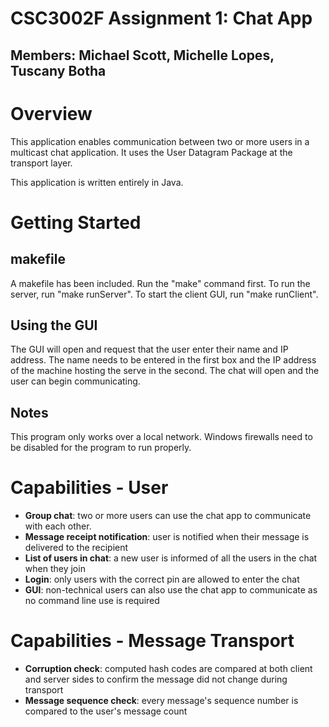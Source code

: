 # CSC3002F Assignment 1: Chat App

## Members: Michael Scott, Michelle Lopes, Tuscany Botha

# Overview 

This application enables communication between two or more users in a multicast chat application. It uses the User Datagram Package at the transport layer.

This application is written entirely in Java.

# Getting Started

## makefile

A makefile has been included. Run the "make" command first. To run the server, run "make runServer". To start the client GUI, run "make runClient".

## Using the GUI

The GUI will open and request that the user enter their name and IP address. The name needs to be entered in the first box and the IP address of the machine hosting the serve in the second. The chat will open and the user can begin communicating. 

## Notes

This program only works over a local network. Windows firewalls need to be disabled for the program to run properly.

# Capabilities - User

* **Group chat**: two or more users can use the chat app to communicate with each other.
* **Message receipt notification**: user is notified when their message is delivered to the recipient
* **List of users in chat**: a new user is informed of all the users in the chat when they join
* **Login**: only users with the correct pin are allowed to enter the chat
* **GUI**: non-technical users can also use the chat app to communicate as no command line use is required

# Capabilities - Message Transport

* **Corruption check**: computed hash codes are compared at both client and server sides to confirm the message did not change during transport
* **Message sequence check**: every message's sequence number is compared to the user's message count
